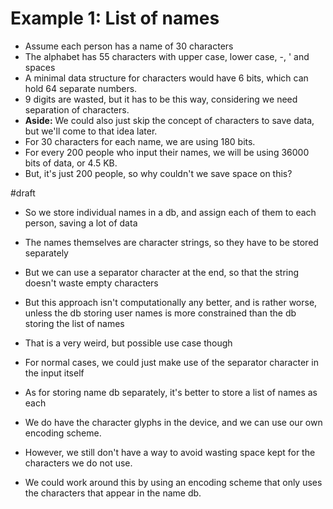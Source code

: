 # Example 1: List of names
- Assume each person has a name of 30 characters
- The alphabet has 55 characters with upper case, lower case, -, \' and spaces
- A minimal data structure for characters would have 6 bits, which can hold 64 separate numbers.
- 9 digits are wasted, but it has to be this way, considering we need separation of characters.
- **Aside:** We could also just skip the concept of characters to save data, but we'll come to that idea later.
- For 30 characters for each name, we are using 180 bits.
- For every 200 people who input their names, we will be using 36000 bits of data, or 4.5 KB.
- But, it's just 200 people, so why couldn't we save space on this?

#draft 
- So we store individual names in a db, and assign each of them to each person, saving a lot of data
- The names themselves are character strings, so they have to be stored separately
- But we can use a separator character at the end, so that the string doesn't waste empty characters
- But this approach isn't computationally any better, and is rather worse, unless the db storing user names is more constrained than the db storing the list of names
- That is a very weird, but possible use case though

- For normal cases, we could just make use of the separator character in the input itself

- As for storing name db separately, it's better to store a list of names as each 
- We do have the character glyphs in the device, and we can use our own encoding scheme.
- However, we still don't have a way to avoid wasting space kept for the characters we do not use.
- We could work around this by using an encoding scheme that only uses the characters that appear in the name db.